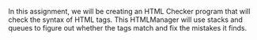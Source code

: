 In this assignment, we will be creating an HTML Checker program that will check the syntax of HTML tags.
This HTMLManager will use stacks and queues to figure out whether the tags match and fix the mistakes it finds. 

